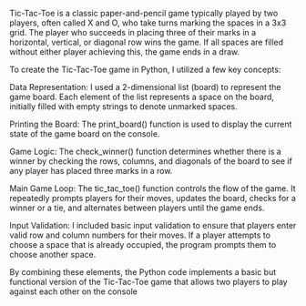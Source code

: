 
Tic-Tac-Toe is a classic paper-and-pencil game typically played by two players, often called X and O, who take turns marking the spaces in a 3x3 grid. The player who succeeds in placing three of their marks in a horizontal, vertical, or diagonal row wins the game. If all spaces are filled without either player achieving this, the game ends in a draw.

To create the Tic-Tac-Toe game in Python, I utilized a few key concepts:

Data Representation: I used a 2-dimensional list (board) to represent the game board. Each element of the list represents a space on the board, initially filled with empty strings to denote unmarked spaces.

Printing the Board: The print_board() function is used to display the current state of the game board on the console.

Game Logic: The check_winner() function determines whether there is a winner by checking the rows, columns, and diagonals of the board to see if any player has placed three marks in a row.

Main Game Loop: The tic_tac_toe() function controls the flow of the game. It repeatedly prompts players for their moves, updates the board, checks for a winner or a tie, and alternates between players until the game ends.

Input Validation: I included basic input validation to ensure that players enter valid row and column numbers for their moves. If a player attempts to choose a space that is already occupied, the program prompts them to choose another space.

By combining these elements, the Python code implements a basic but functional version of the Tic-Tac-Toe game that allows two players to play against each other on the console
